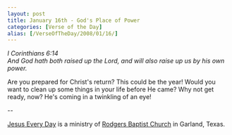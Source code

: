 ```yaml
---
layout: post
title: January 16th - God's Place of Power
categories: [Verse of the Day]
alias: [/VerseOfTheDay/2008/01/16/]
---
```


_I Corinthians 6:14  
And God hath both raised up the Lord, and will also raise up us by
his own power._

Are you prepared for Christ's return? This could be the year! Would
you want to clean up some things in your life before He came? Why not
get ready, now? He's coming in a twinkling of an eye!

 --

<a href=http://jesuseveryday.net>Jesus Every Day</a> is a ministry of <a href=http://rodgersbaptist.net>Rodgers Baptist Church</a> in Garland, Texas.
